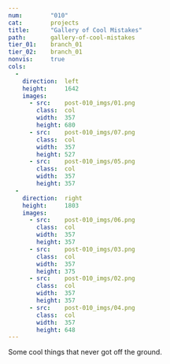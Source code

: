 ```yaml
---
num:        "010"
cat:        projects
title:      "Gallery of Cool Mistakes"
path:       gallery-of-cool-mistakes
tier_01:    branch_01
tier_02:    branch_01
nonvis:     true
cols:
  -
    direction:  left
    height:     1642
    images:
      - src:    post-010_imgs/01.png
        class:  col
        width:  357
        height: 680
      - src:    post-010_imgs/07.png
        class:  col
        width:  357
        height: 527
      - src:    post-010_imgs/05.png
        class:  col
        width:  357
        height: 357
  -
    direction:  right
    height:     1803
    images:
      - src:    post-010_imgs/06.png
        class:  col
        width:  357
        height: 357
      - src:    post-010_imgs/03.png
        class:  col
        width:  357
        height: 375
      - src:    post-010_imgs/02.png
        class:  col
        width:  357
        height: 357
      - src:    post-010_imgs/04.png
        class:  col
        width:  357
        height: 648
---
```

Some cool things that never got off the ground.